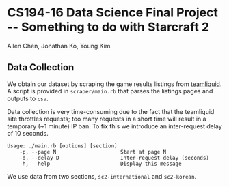# CS194-16 Data Science Final Project -- Something to do with Starcraft 2

Allen Chen, Jonathan Ko, Young Kim

## Data Collection

We obtain our dataset by scraping the game results listings from [teamliquid](http://www.teamliquid.net/tlpd/sc2-international/games). A script is provided in `scraper/main.rb` that parses the listings pages and outputs to `csv`.

Data collection is very time-consuming due to the fact that the teamliquid site throttles requests; too many requests in a short time will result in a temporary (~1 minute) IP ban. To fix this we introduce an inter-request delay of 10 seconds.

    Usage: ./main.rb [options] [section]
        -p, --page N                     Start at page N
        -d, --delay D                    Inter-request delay (seconds)
        -h, --help                       Display this message

We use data from two sections, `sc2-international` and `sc2-korean`.
